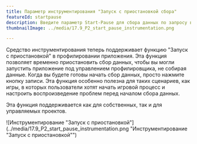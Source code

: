 ```yaml
---
title: Параметр инструментирования "Запуск с приостановкой сбора"
featureId: startpause
description: Введите параметр Start-Pause для сбора данных по запросу в инструментировании.
thumbnailImage: ../media/17.9_P2_start_pause_instrumentation.png

---
```



Средство инструментирования теперь поддерживает функцию "Запуск с приостановкой" в профилировании приложения. Эта функция позволяет временно приостановить сбор данных, чтобы вы могли запустить приложение под управлением профилировщика, не собирая данные.
Когда вы будете готовы начать сбор данных, просто нажмите кнопку записи. Эта функция особенно полезна для таких сценариев, как игры, в которых пользователи хотят начать игровой процесс и настроить воспроизведение проблем перед началом сбора данных. 

Эта функция поддерживается как для собственных, так и для управляемых проектов.

![Инструментирование "Запуск с приостановкой"](../media/17.9_P2_start_pause_instrumentation.png "Инструментирование "Запуск с приостановкой"")
